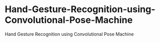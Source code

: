 # Hand-Gesture-Recognition-using-Convolutional-Pose-Machine
 Hand Gesture Recognition using Convolutional Pose Machine
